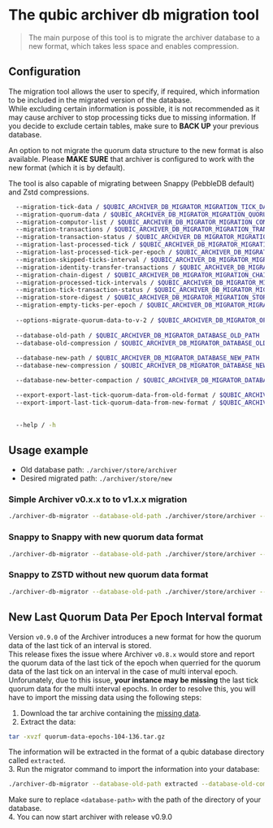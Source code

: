 # The qubic archiver db migration tool

> The main purpose of this tool is to migrate the archiver database to a new format, which takes less space and enables compression.

## Configuration

The migration tool allows the user to specify, if required, which information to be included in the migrated version of the database.  
While excluding certain information is possible, it is not recommended as it may cause archiver to stop processing ticks due to missing information. 
If you decide to exclude certain tables, make sure to **BACK UP** your previous database.  

An option to not migrate the quorum data structure to the new format is also available.
Please **MAKE SURE** that archiver is configured to work with the new format (which it is by default).

The tool is also capable of migrating between Snappy (PebbleDB default) and Zstd compressions.

```bash
  --migration-tick-data / $QUBIC_ARCHIVER_DB_MIGRATOR_MIGRATION_TICK_DATA                                                                  <bool>    (default: true)
  --migration-quorum-data / $QUBIC_ARCHIVER_DB_MIGRATOR_MIGRATION_QUORUM_DATA                                                              <bool>    (default: true)
  --migration-computor-list / $QUBIC_ARCHIVER_DB_MIGRATOR_MIGRATION_COMPUTOR_LIST                                                          <bool>    (default: true)
  --migration-transactions / $QUBIC_ARCHIVER_DB_MIGRATOR_MIGRATION_TRANSACTIONS                                                            <bool>    (default: true)
  --migration-transaction-status / $QUBIC_ARCHIVER_DB_MIGRATOR_MIGRATION_TRANSACTION_STATUS                                                <bool>    (default: true)
  --migration-last-processed-tick / $QUBIC_ARCHIVER_DB_MIGRATOR_MIGRATION_LAST_PROCESSED_TICK                                              <bool>    (default: true)
  --migration-last-processed-tick-per-epoch / $QUBIC_ARCHIVER_DB_MIGRATOR_MIGRATION_LAST_PROCESSED_TICK_PER_EPOCH                          <bool>    (default: true)
  --migration-skipped-ticks-interval / $QUBIC_ARCHIVER_DB_MIGRATOR_MIGRATION_SKIPPED_TICKS_INTERVAL                                        <bool>    (default: true)
  --migration-identity-transfer-transactions / $QUBIC_ARCHIVER_DB_MIGRATOR_MIGRATION_IDENTITY_TRANSFER_TRANSACTIONS                        <bool>    (default: true)
  --migration-chain-digest / $QUBIC_ARCHIVER_DB_MIGRATOR_MIGRATION_CHAIN_DIGEST                                                            <bool>    (default: true)
  --migration-processed-tick-intervals / $QUBIC_ARCHIVER_DB_MIGRATOR_MIGRATION_PROCESSED_TICK_INTERVALS                                    <bool>    (default: true)
  --migration-tick-transaction-status / $QUBIC_ARCHIVER_DB_MIGRATOR_MIGRATION_TICK_TRANSACTION_STATUS                                      <bool>    (default: true)
  --migration-store-digest / $QUBIC_ARCHIVER_DB_MIGRATOR_MIGRATION_STORE_DIGEST                                                            <bool>    (default: true)
  --migration-empty-ticks-per-epoch / $QUBIC_ARCHIVER_DB_MIGRATOR_MIGRATION_EMPTY_TICKS_PER_EPOCH                                          <bool>    (default: true)
  
  --options-migrate-quorum-data-to-v-2 / $QUBIC_ARCHIVER_DB_MIGRATOR_OPTIONS_MIGRATE_QUORUM_DATA_TO_V_2                                    <bool>    (default: true)
  
  --database-old-path / $QUBIC_ARCHIVER_DB_MIGRATOR_DATABASE_OLD_PATH                                                                      <string>  (default: ./storage/old)
  --database-old-compression / $QUBIC_ARCHIVER_DB_MIGRATOR_DATABASE_OLD_COMPRESSION                                                        <string>  (default: Snappy)
  
  --database-new-path / $QUBIC_ARCHIVER_DB_MIGRATOR_DATABASE_NEW_PATH                                                                      <string>  (default: ./storage/new/zstd)
  --database-new-compression / $QUBIC_ARCHIVER_DB_MIGRATOR_DATABASE_NEW_COMPRESSION                                                        <string>  (default: Zstd)

  --database-new-better-compaction / $QUBIC_ARCHIVER_DB_MIGRATOR_DATABASE_NEW_BETTER_COMPACTION                                            <bool>    (default: false)

  --export-export-last-tick-quorum-data-from-old-format / $QUBIC_ARCHIVER_DB_MIGRATOR_EXPORT_EXPORT_LAST_TICK_QUORUM_DATA_FROM_OLD_FORMAT  <bool>    (default: false)
  --export-import-last-tick-quorum-data-from-new-format / $QUBIC_ARCHIVER_DB_MIGRATOR_EXPORT_IMPORT_LAST_TICK_QUORUM_DATA_FROM_NEW_FORMAT  <bool>    (default: false)

  
  --help / -h  

```


## Usage example

- Old database path: `./archiver/store/archiver`
- Desired migrated path: `./archiver/store/new`

### Simple Archiver v0.x.x to to v1.x.x migration
```bash
./archiver-db-migrator --database-old-path ./archiver/store/archiver --database-new-path ./archiver/store/new
```

### Snappy to Snappy with new quorum data format
```bash
./archiver-db-migrator --database-old-path ./archiver/store/archiver --database-new-path ./archiver/store/new --database-new-compression Snappy
```

### Snappy to ZSTD without new quorum data format
```bash
./archiver-db-migrator --database-old-path ./archiver/store/archiver --database-new-path ./archiver/store/new --options-migrate-quorum-data-to-v-2 false
```

## New Last Quorum Data Per Epoch Interval format
Version `v0.9.0` of the Archiver introduces a new format for how the quorum data of the last tick of an interval is stored.  
This release fixes the issue where Archiver `v0.8.x` would store and report the quorum data of the last tick of the epoch when querried for the quorum data of the last tick on an interval in the case of multi interval epoch.
Unforunately, due to this issue, **your instance may be missing** the last tick quorum data for the multi interval epochs. 
In order to resolve this, you will have to import the missing data using the following steps:
1. Download the tar archive containing the [missing data](https://github.com/qubic/archiver-db-migrator/releases/tag/v0.1.0).
2. Extract the data:
```bash
tar -xvzf quorum-data-epochs-104-136.tar.gz 
```
The information will be extracted in the format of a qubic database directory called `extracted`.  
3. Run the migrator command to import the information into your database:
```bash
./archiver-db-migrator --database-old-path extracted --database-old-compression Zstd --database-new-path <database-path> --export-import-last-tick-quorum-data-from-new-format true
```
Make sure to replace `<database-path>` with the path of the directory of your database.  
4. You can now start archiver with release v0.9.0


